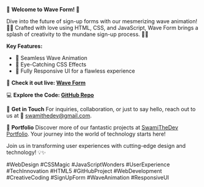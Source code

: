 🌊 **Welcome to Wave Form! 🚀**

Dive into the future of sign-up forms with our mesmerizing wave animation! 🌈✨ Crafted with love using HTML, CSS, and JavaScript, Wave Form brings a splash of creativity to the mundane sign-up process. 🎨✨

**Key Features:**
- 🌊 Seamless Wave Animation
- 🎨 Eye-Catching CSS Effects
- 📱 Fully Responsive UI for a flawless experience

🚀 **Check it out live: [Wave Form](https://form-swamithedev.vercel.app/)**

💻 **Explore the Code: [GitHub Repo](https://github.com/SwamiTheDev/Form)**

📧 **Get in Touch**
For inquiries, collaboration, or just to say hello, reach out to us at 📩 swamithedev@gmail.com.

🌟 **Portfolio**
Discover more of our fantastic projects at [SwamiTheDev Portfolio](https://swamithedev.vercel.app). Your journey into the world of technology starts here!

Join us in transforming user experiences with cutting-edge design and technology! 💡✨

#WebDesign #CSSMagic #JavaScriptWonders #UserExperience #TechInnovation #HTML5 #GitHubProject #WebDevelopment #CreativeCoding #SignUpForm #WaveAnimation #ResponsiveUI
